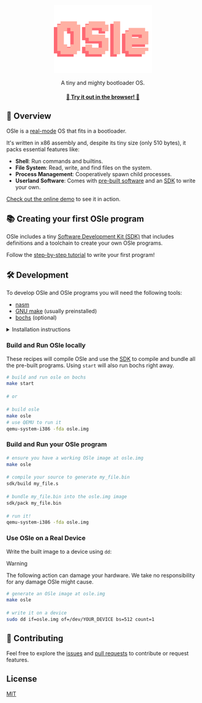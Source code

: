 <p align="center">
  <img width="256" src="./docs/logo.svg" alt="logo">
</p>

<p align="center">
A tiny and mighty bootloader OS.
</p>


<h4 align="center">
  <a href="https://shikaan.github.io/OSle/">🚀 Try it out in the browser! 🚀</a>
</h4>


## 👀 Overview

OSle is a [real-mode](https://wiki.osdev.org/Real_Mode) OS that fits in a 
bootloader. 

It's written in x86 assembly and, despite its tiny size (only 510 bytes), it 
packs essential features like:

- **Shell**: Run commands and builtins.
- **File System**: Read, write, and find files on the system.
- **Process Management**: Cooperatively spawn child processes.
- **Userland Software**: Comes with [pre-built software](./bin/) and an 
[SDK](./sdk/) to write your own.

[Check out the online demo](https://shikaan.github.io/OSle) to see it in action.

## 📚 Creating your first OSle program

OSle includes a tiny [Software Development Kit (SDK)](./sdk/) that includes
definitions and a toolchain to create your own OSle programs.

Follow the [step-by-step tutorial](./tutorial/) to write your first program!

## 🛠️ Development

To develop OSle and OSle programs you will need the following tools:

- [nasm](https://www.nasm.us)
- [GNU make](https://www.gnu.org/software/make/) (usually preinstalled)
- [bochs](https://bochs.sourceforge.io) (optional)

<details>
<summary>Installation instructions</summary>

#### macOS

Install dependencies using Homebrew:

```sh
brew install nasm
brew install bochs
```

#### Linux

Install dependencies using your local package manager, e.g., on Debian:

```sh
apt install nasm bochs
```
</details>

### Build and Run OSle locally

These recipes will compile OSle and use the [SDK](./sdk/) to compile and bundle
all the pre-built programs. Using `start` will also run bochs right away.

```sh
# build and run osle on bochs
make start

# or

# build osle
make osle
# use QEMU to run it
qemu-system-i386 -fda osle.img
```

### Build and Run your OSle program

```sh
# ensure you have a working OSle image at osle.img
make osle

# compile your source to generate my_file.bin
sdk/build my_file.s

# bundle my_file.bin into the osle.img image
sdk/pack my_file.bin

# run it!
qemu-system-i386 -fda osle.img
```

### Use OSle on a Real Device

Write the built image to a device using `dd`:

> [!WARNING]  
> The following action can damage your hardware. We take no responsibility for
> any damage OSle might cause.

```sh
# generate an OSle image at osle.img
make osle

# write it on a device
sudo dd if=osle.img of=/dev/YOUR_DEVICE bs=512 count=1
```

## 🤝 Contributing

Feel free to explore the [issues](https://github.com/shikaan/OSle/issues) and [pull requests](https://github.com/shikaan/OSle/pulls) to contribute or request features.

## License

[MIT](./LICENSE)